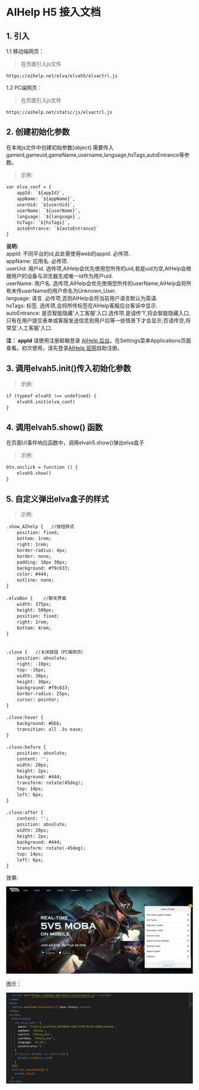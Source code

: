 # AIHelp H5 接入文档 
## 1. 引入 

1.1 移动端网页：
>在页面引入js文件

	https://aihelp.net/elva/elvah5/elvactrl.js
	
1.2 PC端网页： 
>在页面引入js文件

	https://aihelp.net/static/js/elvactrl.js
	
## 2. 创建初始化参数
在本地js文件中创建初始参数[object] 需要传入gameid,gameuid,gameName,username,language,hsTags,autoEntrance等参数。

>示例:

	var elva_conf = {
		appId: `${appId}`,
		appName: `${appName}`,
		userUid: `${userUid}`,
		userName: `${userName}`,
		language: `${language}`,
		hsTags: `${hsTags}`,
		autoEntrance: `${autoEntrance}`
	}  

**说明:**<br />
appId: 不同平台的id,此处需使用web的appid. 必传项.<br />
appName: 应用名. 必传项.<br />
userUid: 用户id. 选传项,AIHelp会优先使用您所传的uid,若是uid为空,AIHelp会根据用户的设备与浏览器生成唯一id作为用户uid.<br />
userName: 用户名. 选传项,AIHelp会优先使用您所传的userName,AIHelp会将所有未传userName的用户命名为Unknown_User.<br />
language: 语言. 必传项,否则AIHelp会将当前用户语言默认为英语.<br />
hsTags: 标签. 选传项,会将所传标签在AIHelp客服后台客诉中显示.<br />
autoEntrance: 是否智能隐藏'人工客服'入口.选传项.是请传'1',将会智能隐藏入口,只有在用户提交表单或客服发送信息到用户后等一些情景下才会显示;否请传空,将常显'人工客服'入口.

    
**注： appId** 请使用注册邮箱登录 [AIHelp 后台](https://console.aihelp.net/elva)。在Settings菜单Applications页面查看。初次使用，请先登录[AIHelp 官网](http://aihelp.net/index.html)自助注册。<br />

## 3.	调用elvah5.init()传入初始化参数
>示例:

	if (typeof elvah5 !== undefined) { 
		elvah5.init(elva_conf)     
	} 
  
## 4.	调用elvah5.show() 函数
在页面UI事件响应函数中，调用elvah5.show()弹出elva盒子
> 示例:

	btn.onclick = function () { 
		elvah5.show()  
	}

## 5.	自定义弹出elva盒子的样式
> 示例:

	.show_AIhelp {   //按钮样式
		position: fixed;
		bottom: 1rem;
		right: 1rem;
		border-radius: 4px;
		border: none;
		padding: 10px 30px;
		background: #f9c633;
		color: #444;
		outline: none;
	}

	.elvaBox {    //聊天界面
		width: 375px;
		height: 500px;
		position: fixed;
		right: 1rem;
		bottom: 4rem;
	}


	.close {   //关闭按钮（PC端网页）
		position: absolute;
		right: -10px;
		top: -16px;
		width: 30px;
		height: 30px;
		background: #f9c633;
		border-radius: 25px;
		cursor: pointer;
	}
	
	.close:hover {
		background: #bbb;
		transition: all .3s ease;
	}

	.close:before {
		position: absolute;
		content: '';
		width: 20px;
		height: 2px;
		background: #444;
		transform: rotate(45deg);
		top: 14px;
		left: 6px;
	}

	.close:after {
		content: '';
		position: absolute;
		width: 20px;
		height: 2px;
		background: #444;
		transform: rotate(-45deg);
		top: 14px;
		left: 6px;
	}

效果:

![效果图](https://github.com/AIHELP-NET/Pictures/blob/master/AIHelp-H5-on-PC(1).jpg "h5")

图示：

![h5](https://github.com/AIHELP-NET/Pictures/blob/master/AIHelpH5.jpg "h5")
